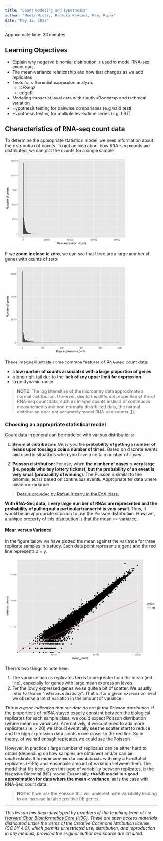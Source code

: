 ```yaml
---
title: "Count modeling and hypothesis"
author: "Meeta Mistry, Radhika Khetani, Mary Piper"
date: "May 12, 2017"
---
```


Approximate time: 30 minutes

## Learning Objectives 

* Explain why negative binomial distribution is used to model RNA-seq count data
* The mean-variance relationship and how that changes as we add replicates
* Tools for differential expression analysis 
	* DESeq2
	* edgeR
* Modeling transcript level data with sleuth
	*Bootstrap and technical variation
* Hypothesis testing for pairwise comparisons (e.g wald test)
* Hypothesis testing for multiple levels/time series (e.g. LRT)


## Characteristics of RNA-seq count data

To determine the appropriate statistical model, we need information about the distribution of counts. To get an idea about how RNA-seq counts are distributed, we can plot the counts for a single sample:

<img src="../img/deseq_counts_distribution.png" width="400">

If we **zoom in close to zero**, we can see that there are a large number of genes with counts of zero:

<img src="../img/deseq_counts_distribution_zoomed.png" width="400">

These images illustrate some common features of RNA-seq count data:

* a **low number of counts associated with a large proportion of genes**
* a long right tail due to the **lack of any upper limit for expression**
* large dynamic range

> **NOTE:** The log intensities of the microarray data approximate a normal distribution. However, due to the different properties of the of RNA-seq count data, such as integer counts instead of continuous measurements and non-normally distributed data, the normal distribution does not accurately model RNA-seq counts [[1](https://www.ncbi.nlm.nih.gov/pmc/articles/PMC3541212/)].
> 
 
 
### Choosing an appropriate statistical model

Count data in general can be modeled with various distributions:

1. **Binomial distribution:** Gives you the **probability of getting a number of heads upon tossing a coin a number of times**. Based on discrete events and used in situations when you have a certain number of cases.

2. **Poisson distribution:** For use, when **the number of cases is very large (i.e. people who buy lottery tickets), but the probability of an event is very small (probability of winning)**. The Poisson is similar to the binomial, but is based on continuous events. Appropriate for data where mean == variance. 

> [Details provided by Rafael Irizarry in the EdX class.](https://youtu.be/fxtB8c3u6l8)

**With RNA-Seq data, a very large number of RNAs are represented and the probability of pulling out a particular transcript is very small**. Thus, it would be an appropriate situation to use the Poisson distribution. However, a unique property of this distribution is that the mean == variance. 

#### Mean versus Variance

In the figure below we have plotted the mean against the variance for three replicate samples in a study. Each data point represents a gene and the red line represents x = y. 

<img src="../img/deseq_mean_vs_variance.png" width="600">

There's two things to note here:

1. The variance across replicates tends to be greater than the mean (red line), especially for genes with large mean expression levels. 
2. For the lowly expressed genes we se quite a bit of scatter. We usually refer to this as "heteroscedasticity". That is, for a given expression level we observe a lot of variation in the amount of variance. 

*This is a good indication that our data do not fit the Poisson distribution.* If the proportions of mRNA stayed exactly constant between the biological replicates for each sample class, we could expect Poisson distribution (where mean == variance). Alternatively, if we continued to add more replicates (i.e. > 20) we should eventually see the scatter start to reduce and the high expression data points move closer to the red line. So in theory, of we had enough replicates we could use the Poisson.

However, in practice a large number of replicates can be either hard to obtain (depending on how samples are obtained) and/or can be unaffordable. It is more common to see datasets with only a handful of replicates (~3-5) and reasonable amount of variation between them. The model that fits best, given this type of variability between replicates, is the Negative Binomial (NB) model. Essentially, **the NB model is a good approximation for data where the mean < variance**, as is the case with RNA-Seq count data.


> **NOTE:** If we use the Poisson this will underestimate variability leading to an increase in false positive DE genes.


---

*This lesson has been developed by members of the teaching team at the [Harvard Chan Bioinformatics Core (HBC)](http://bioinformatics.sph.harvard.edu/). These are open access materials distributed under the terms of the [Creative Commons Attribution license](https://creativecommons.org/licenses/by/4.0/) (CC BY 4.0), which permits unrestricted use, distribution, and reproduction in any medium, provided the original author and source are credited.*





